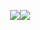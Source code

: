 
<p align="center">
<img src=https://idkhonesltyu.carrd.co/assets/images/image07.jpg?v=8b35f9a8
  
  ![](https://komarev.com/ghpvc/?username=ashswagin&color=000000)  
 </p>
<p align="center">

  


